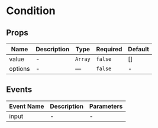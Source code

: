 # Condition

## Props

<!-- @vuese:Condition:props:start -->
|Name|Description|Type|Required|Default|
|---|---|---|---|---|
|value|-|`Array`|`false`|[]|
|options|-|—|`false`|-|

<!-- @vuese:Condition:props:end -->


## Events

<!-- @vuese:Condition:events:start -->
|Event Name|Description|Parameters|
|---|---|---|
|input|-|-|

<!-- @vuese:Condition:events:end -->


